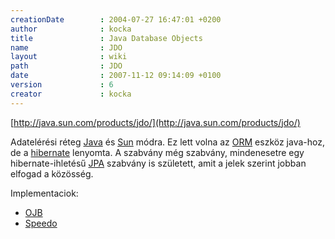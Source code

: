 ```yaml
---
creationDate        : 2004-07-27 16:47:01 +0200 
author              : kocka 
title               : Java Database Objects 
name                : JDO 
layout              : wiki 
path                : JDO 
date                : 2007-11-12 09:14:09 +0100 
version             : 6 
creator             : kocka 
---
```

[http://java.sun.com/products/jdo/](http://java.sun.com/products/jdo/)

Adatelérési réteg [Java](java.html) és [Sun](Sun.html) módra. Ez lett volna az [ORM](ORM.html) eszköz java-hoz, de a [hibernate](Hibernate.html) lenyomta. A szabvány még szabvány, mindenesetre egy hibernate-ihletésű [JPA](JPA.html) szabvány is született, amit a jelek szerint jobban elfogad a közösség.



Implementaciok: 

*   [OJB](OJB.html)
*   [Speedo](Missing.html)


